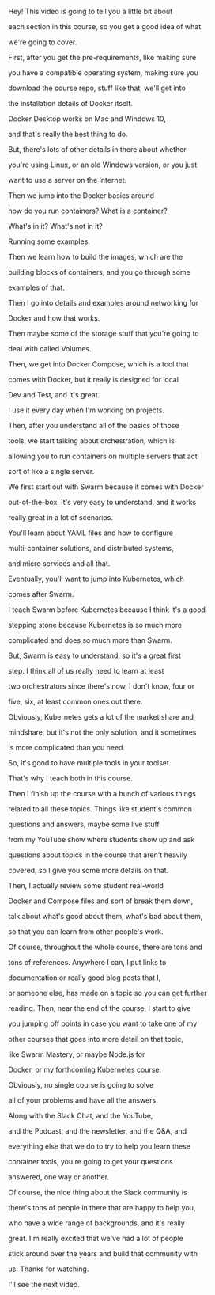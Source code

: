 Hey! This video is going to tell you a little bit about

each section in this course, so you get a good idea of what

we're going to cover.

First, after you get the pre-requirements, like making sure

you have a compatible operating system, making sure you

download the course repo, stuff like that, we'll get into

the installation details of Docker itself.

Docker Desktop works on Mac and Windows 10,

and that's really the best thing to do.

But, there's lots of other details in there about whether

you're using Linux, or an old Windows version, or you just

want to use a server on the Internet.

Then we jump into the Docker basics around

how do you run containers? What is a container?

What's in it? What's not in it?

Running some examples.

Then we learn how to build the images, which are the

building blocks of containers, and you go through some

examples of that.

Then I go into details and examples around networking for

Docker and how that works.

Then maybe some of the storage stuff that you're going to

deal with called Volumes.

Then, we get into Docker Compose, which is a tool that

comes with Docker, but it really is designed for local

Dev and Test, and it's great.

I use it every day when I'm working on projects.

Then, after you understand all of the basics of those

tools, we start talking about orchestration, which is

allowing you to run containers on multiple servers that act

sort of like a single server.

We first start out with Swarm because it comes with Docker

out-of-the-box. It's very easy to understand, and it works

really great in a lot of scenarios.

You'll learn about YAML files and how to configure

multi-container solutions, and distributed systems,

and micro services and all that.

Eventually, you'll want to jump into Kubernetes, which

comes after Swarm.

I teach Swarm before Kubernetes because I think it's a good

stepping stone because Kubernetes is so much more

complicated and does so much more than Swarm.

But, Swarm is easy to understand, so it's a great first

step. I think all of us really need to learn at least

two orchestrators since there's now, I don't know, four or

five, six, at least common ones out there.

Obviously, Kubernetes gets a lot of the market share and

mindshare, but it's not the only solution, and it sometimes

is more complicated than you need.

So, it's good to have multiple tools in your toolset.

That's why I teach both in this course.

Then I finish up the course with a bunch of various things

related to all these topics. Things like student's common

questions and answers, maybe some live stuff

from my YouTube show where students show up and ask

questions about topics in the course that aren't heavily

covered, so I give you some more details on that.

Then, I actually review some student real-world

Docker and Compose files and sort of break them down,

talk about what's good about them, what's bad about them,

so that you can learn from other people's work.

Of course, throughout the whole course, there are tons and

tons of references. Anywhere I can, I put links to

documentation or really good blog posts that I,

or someone else, has made on a topic so you can get further

reading. Then, near the end of the course, I start to give

you jumping off points in case you want to take one of my

other courses that goes into more detail on that topic,

like Swarm Mastery, or maybe Node.js for

Docker, or my forthcoming Kubernetes course.

Obviously, no single course is going to solve

all of your problems and have all the answers.

Along with the Slack Chat, and the YouTube,

and the Podcast, and the newsletter, and the Q&A, and

everything else that we do to try to help you learn these

container tools, you're going to get your questions

answered, one way or another.

Of course, the nice thing about the Slack community is

there's tons of people in there that are happy to help you,

who have a wide range of backgrounds, and it's really

great. I'm really excited that we've had a lot of people

stick around over the years and build that community with

us. Thanks for watching.

I'll see the next video.